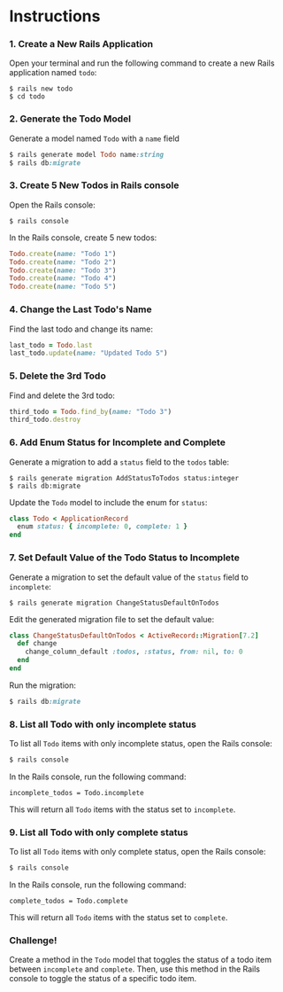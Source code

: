 # Instructions
### 1. Create a New Rails Application
Open your terminal and run the following command to create a new Rails application named `todo`:
```
$ rails new todo
$ cd todo
```
### 2. Generate the Todo Model
Generate a model named `Todo` with a `name` field
```ruby
$ rails generate model Todo name:string
$ rails db:migrate
```
### 3. Create 5 New Todos in Rails console
Open the Rails console:
```
$ rails console
```

In the Rails console, create 5 new todos:
```ruby
Todo.create(name: "Todo 1")
Todo.create(name: "Todo 2")
Todo.create(name: "Todo 3")
Todo.create(name: "Todo 4")
Todo.create(name: "Todo 5")
```
### 4. Change the Last Todo's Name
Find the last todo and change its name:
```ruby
last_todo = Todo.last
last_todo.update(name: "Updated Todo 5")
```
### 5. Delete the 3rd Todo
Find and delete the 3rd todo:
```ruby
third_todo = Todo.find_by(name: "Todo 3")
third_todo.destroy
```
### 6. Add Enum Status for Incomplete and Complete
Generate a migration to add a `status` field to the `todos` table:
```
$ rails generate migration AddStatusToTodos status:integer
$ rails db:migrate
```

Update the `Todo` model to include the enum for `status`:

```ruby
class Todo < ApplicationRecord
  enum status: { incomplete: 0, complete: 1 }
end
```
### 7. Set Default Value of the Todo Status to Incomplete
Generate a migration to set the default value of the `status` field to `incomplete`:
```
$ rails generate migration ChangeStatusDefaultOnTodos
```
Edit the generated migration file to set the default value:
```ruby
class ChangeStatusDefaultOnTodos < ActiveRecord::Migration[7.2]
  def change
    change_column_default :todos, :status, from: nil, to: 0
  end
end
```

Run the migration:
```ruby
$ rails db:migrate
```

### 8. List all Todo with only incomplete status
To list all `Todo` items with only incomplete  status, open the Rails console:
```bash
$ rails console
```
In the Rails console, run the following command:
```
incomplete_todos = Todo.incomplete
```
This will return all `Todo` items with the status set to `incomplete`.

### 9. List all Todo with only complete status
To list all `Todo` items with only complete status, open the Rails console:
```bash
$ rails console
```

In the Rails console, run the following command:
```
complete_todos = Todo.complete
```

This will return all `Todo` items with the status set to `complete`.

### Challenge!
Create a method in the `Todo` model that toggles the status of a todo item between `incomplete` and `complete`. Then, use this method in the Rails console to toggle the status of a specific todo item.